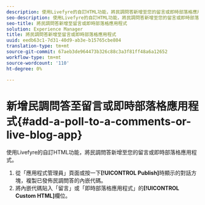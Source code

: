 ```yaml
---
description: 使用Livefyre的自訂HTML功能，將民調問答新增至您的留言或即時部落格應用程式。
seo-description: 使用Livefyre的自訂HTML功能，將民調問答新增至您的留言或即時部落格應用程式。
seo-title: 將民調問答新增至留言或即時部落格應用程式
solution: Experience Manager
title: 將民調問答新增至留言或即時部落格應用程式
uuid: eedb63c1-7d31-40d9-ab3e-b15765cbe804
translation-type: tm+mt
source-git-commit: 67aeb3de964473b326c88c3a3f81ff48a6a12652
workflow-type: tm+mt
source-wordcount: '110'
ht-degree: 0%

---
```



# 新增民調問答至留言或即時部落格應用程式{#add-a-poll-to-a-comments-or-live-blog-app}

使用Livefyre的自訂HTML功能，將民調問答新增至您的留言或即時部落格應用程式。

1. 從「應用程式管理員」頁面或按一下&#x200B;**[!UICONTROL Publish]**&#x200B;時顯示的對話方塊，複製已發佈民調問答的內嵌代碼。
1. 將內嵌代碼貼入「留言」或「即時部落格應用程式」的&#x200B;**[!UICONTROL Custom HTML]**&#x200B;欄位。
